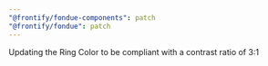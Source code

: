 ```yaml
---
"@frontify/fondue-components": patch
"@frontify/fondue": patch
---
```


Updating the Ring Color to be compliant with a contrast ratio of 3:1
